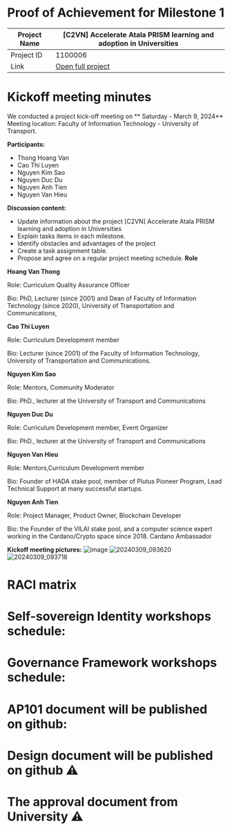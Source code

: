 #  Proof of Achievement for Milestone 1
|  Project Name |[C2VN] Accelerate Atala PRISM learning and adoption in Universities|
| ------------ | ------------ |
| Project ID  | 1100006 |
|  Link  |  [Open full project](https://projectcatalyst.io/funds/11/cardano-open-ecosystem/c2vn-accelerate-atala-prism-learning-and-adoption-in-universities-8d47f) |


# Kickoff meeting minutes 
We conducted a project kick-off meeting on ** Saturday - March 9, 2024**
Meeting location: Faculty of Information Technology - University of Transport.

**Participants:**
- Thong Hoang Van
- Cao Thi Luyen
- Nguyen Kim Sao
- Nguyen Duc Du
- Nguyen Anh Tien
- Nguyen Van Hieu

**Discussion content:**
- Update information about the project [C2VN] Accelerate Atala PRISM learning and adoption in Universities
- Explain tasks items in each milestone.
- Identify obstacles and advantages of the project
- Create a task assignment table.
- Propose and agree on a regular project meeting schedule.
**Role**
  
 **Hoang Van Thong**

 Role: Curriculum Quality Assurance Officer

 Bio: PhD, Lecturer (since 2001) and Dean of Faculty of Information Technology (since 2020), University of Transportation and Communications,

**Cao Thi Luyen**

 Role: Curriculum Development member

 Bio: Lecturer (since 2001) of the Faculty of Information Technology, University of Transportation and Communications.

**Nguyen Kim Sao**

Role: Mentors, Community Moderator

Bio: PhD., lecturer at the University of Transport and Communications

**Nguyen Duc Du**

 Role: Curriculum Development member, Event Organizer

 Bio: PhD., lecturer at the University of Transport and Communications

**Nguyen Van Hieu**

 Role: Mentors,Curriculum Development member

 Bio: Founder of HADA stake pool, member of Plutus Pioneer Program, Lead Technical Support at many successful startups.


**Nguyen Anh Tien**

 Role: Project Manager, Product Owner, Blockchain Developer

 Bio: the Founder of the VILAI stake pool, and a computer science expert working in the Cardano/Crypto space since 2018. Cardano Ambassador

 
**Kickoff meeting pictures:**
![image](https://github.com/cardano2vn/fund11/assets/107251579/0a1d1937-9a2b-4f48-b5bc-b9312788d9b5)
![20240309_093620](https://github.com/cardano2vn/fund11/assets/107251579/230129d1-1d38-4c05-a10f-ea8e0a239516)
![20240309_093718](https://github.com/cardano2vn/fund11/assets/107251579/64c094f4-eeb1-489d-a60c-250fe0b0e0b8)

# RACI matrix


# Self-sovereign Identity workshops schedule:
# Governance Framework workshops schedule:
# AP101 document will be published on github:
# Design document will be published on github ⚠️
# The approval document from University  ⚠️
